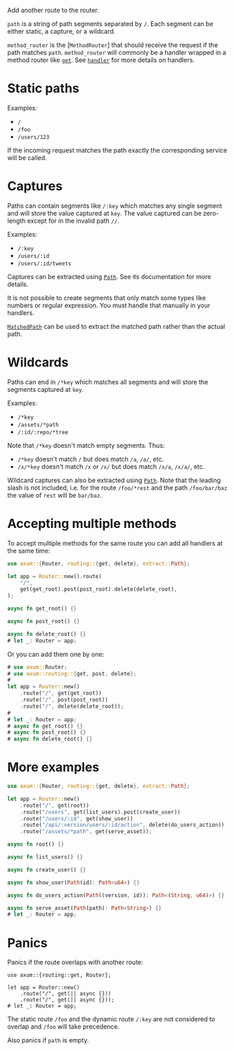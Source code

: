Add another route to the router.

`path` is a string of path segments separated by `/`. Each segment
can be either static, a capture, or a wildcard.

`method_router` is the [`MethodRouter`] that should receive the request if the
path matches `path`. `method_router` will commonly be a handler wrapped in a method
router like [`get`](crate::routing::get). See [`handler`](crate::handler) for
more details on handlers.

# Static paths

Examples:

- `/`
- `/foo`
- `/users/123`

If the incoming request matches the path exactly the corresponding service will
be called.

# Captures

Paths can contain segments like `/:key` which matches any single segment and
will store the value captured at `key`. The value captured can be zero-length
except for in the invalid path `//`.

Examples:

- `/:key`
- `/users/:id`
- `/users/:id/tweets`

Captures can be extracted using [`Path`](crate::extract::Path). See its
documentation for more details.

It is not possible to create segments that only match some types like numbers or
regular expression. You must handle that manually in your handlers.

[`MatchedPath`](crate::extract::MatchedPath) can be used to extract the matched
path rather than the actual path.

# Wildcards

Paths can end in `/*key` which matches all segments and will store the segments
captured at `key`.

Examples:

- `/*key`
- `/assets/*path`
- `/:id/:repo/*tree`

Note that `/*key` doesn't match empty segments. Thus:

- `/*key` doesn't match `/` but does match `/a`, `/a/`, etc.
- `/x/*key` doesn't match `/x` or `/x/` but does match `/x/a`, `/x/a/`, etc.

Wildcard captures can also be extracted using [`Path`](crate::extract::Path).
Note that the leading slash is not included, i.e. for the route `/foo/*rest` and
the path `/foo/bar/baz` the value of `rest` will be `bar/baz`.

# Accepting multiple methods

To accept multiple methods for the same route you can add all handlers at the
same time:

```rust
use axum::{Router, routing::{get, delete}, extract::Path};

let app = Router::new().route(
    "/",
    get(get_root).post(post_root).delete(delete_root),
);

async fn get_root() {}

async fn post_root() {}

async fn delete_root() {}
# let _: Router = app;
```

Or you can add them one by one:

```rust
# use axum::Router;
# use axum::routing::{get, post, delete};
#
let app = Router::new()
    .route("/", get(get_root))
    .route("/", post(post_root))
    .route("/", delete(delete_root));
#
# let _: Router = app;
# async fn get_root() {}
# async fn post_root() {}
# async fn delete_root() {}
```

# More examples

```rust
use axum::{Router, routing::{get, delete}, extract::Path};

let app = Router::new()
    .route("/", get(root))
    .route("/users", get(list_users).post(create_user))
    .route("/users/:id", get(show_user))
    .route("/api/:version/users/:id/action", delete(do_users_action))
    .route("/assets/*path", get(serve_asset));

async fn root() {}

async fn list_users() {}

async fn create_user() {}

async fn show_user(Path(id): Path<u64>) {}

async fn do_users_action(Path((version, id)): Path<(String, u64)>) {}

async fn serve_asset(Path(path): Path<String>) {}
# let _: Router = app;
```

# Panics

Panics if the route overlaps with another route:

```rust,should_panic
use axum::{routing::get, Router};

let app = Router::new()
    .route("/", get(|| async {}))
    .route("/", get(|| async {}));
# let _: Router = app;
```

The static route `/foo` and the dynamic route `/:key` are not considered to
overlap and `/foo` will take precedence.

Also panics if `path` is empty.
